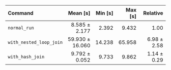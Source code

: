 | Command | Mean [s] | Min [s] | Max [s] | Relative |
|:---|---:|---:|---:|---:|
| `normal_run` | 8.585 ± 2.177 | 2.392 | 9.432 | 1.00 |
| `with_nested_loop_join` | 59.930 ± 16.060 | 14.238 | 65.958 | 6.98 ± 2.58 |
| `with_hash_join` | 9.792 ± 0.052 | 9.733 | 9.862 | 1.14 ± 0.29 |
